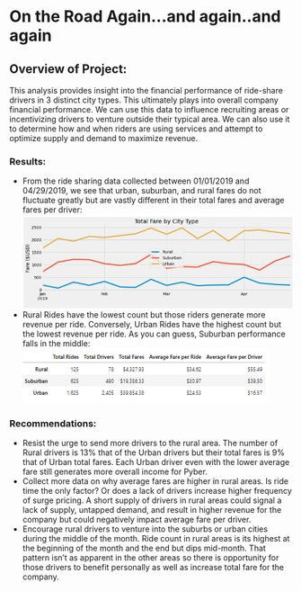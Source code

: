 # On the Road Again...and again..and again

## Overview of Project:
This analysis provides insight into the financial performance of ride-share drivers in 3 distinct city types. This ultimately plays into overall company financial performance. We can use this data to influence recruiting areas or incentivizing drivers to venture outside their typical area.  We can also use it to determine how and when riders are using services and attempt to optimize supply and demand to maximize revenue.

### Results: 
- From the ride sharing data collected between 01/01/2019 and 04/29/2019, we see that urban, suburban, and rural fares do not fluctuate greatly but are vastly different in their total fares and average fares per driver:
       <br>
 ![alt text](https://github.com/VinoSarran/PyBer_Analysis/blob/main/Resources/ChartMPLIB.PNG?raw=true)
        <br>
- Rural Rides have the lowest count but those riders generate more revenue per ride.  Conversely, Urban Rides have the highest count but the lowest revenue per ride.  As you can guess, Suburban performance falls in the middle:        
  ![alt text](https://github.com/VinoSarran/PyBer_Analysis/blob/main/Resources/TableMPLIB.PNG?raw=true)
 
### Recommendations:
- Resist the urge to send more drivers to the rural area.  The number of Rural drivers is 13% that of the Urban drivers but their total fares is 9% that of Urban total fares.  Each Urban driver even with the lower average fare still generates more overall income for Pyber.
- Collect more data on why average fares are higher in rural areas.  Is ride time the only factor?  Or does a lack of drivers increase higher frequency of surge pricing.  A short supply of drivers in rural areas could signal a lack of supply, untapped demand, and result in higher revenue for the company but could negatively impact average fare per driver.  
- Encourage rural drivers to venture into the suburbs or urban cities during the middle of the month.  Ride count in rural areas is its highest at the beginning of the month and the end but dips mid-month. That pattern isn’t as apparent in the other areas so there is opportunity for those drivers to benefit personally as well as increase total fare for the company.  
